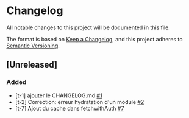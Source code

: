 # Changelog

All notable changes to this project will be documented in this file.

The format is based on [Keep a Changelog](https://keepachangelog.com/en/1.0.0/),
and this project adheres to [Semantic Versioning](https://semver.org/spec/v2.0.0.html).

## [Unreleased]

### Added

- [t-1] ajouter le CHANGELOG.md [#1](https://trello.com/c/YdwvoPio/1-t-1-ajouter-le-changelogmd)
- [t-2] Correction: erreur hydratation d'un module [#2](https://trello.com/c/tPFYkBQt/2-t-2-correction-erreur-hydratation-dun-module)
- [t-7] Ajout du cache dans fetchwithAuth [#7](https://trello.com/c/dxzbvDXs/7-t-7-ajout-du-cache-dans-fetchwithauth)